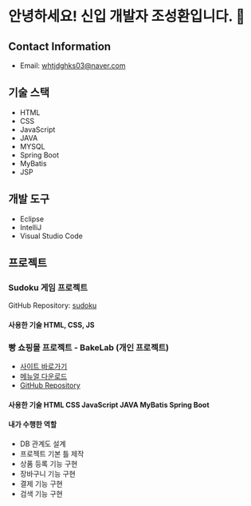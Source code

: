 # 안녕하세요! 신입 개발자 조성환입니다. 👋

## Contact Information
- Email: whtjdghks03@naver.com

## 기술 스택
- HTML
- CSS
- JavaScript
- JAVA
- MYSQL
- Spring Boot
- MyBatis
- JSP

## 개발 도구
- Eclipse
- IntelliJ
- Visual Studio Code

## 프로젝트

### Sudoku 게임 프로젝트
GitHub Repository: [sudoku](https://github.com/BlueDestinyUnit/sudoku)
#### 사용한 기술 HTML, CSS, JS

### 빵 쇼핑몰 프로젝트 - BakeLab (개인 프로젝트)
- [사이트 바로가기](http://ec2-3-39-22-132.ap-northeast-2.compute.amazonaws.com:8080)
- [메뉴얼 다운로드](./BakeLab.pdf)
- [GitHub Repository](https://github.com/BlueDestinyUnit/BakeLab)

#### 사용한 기술 HTML CSS JavaScript JAVA MyBatis Spring Boot

#### 내가 수행한 역할
- DB 관계도 설계
- 프로젝트 기본 틀 제작
- 상품 등록 기능 구현
- 장바구니 기능 구현
- 결제 기능 구현
- 검색 기능 구현


<!--
**BlueDestinyUnit/BlueDestinyUnit** is a ✨ _special_ ✨ repository because its `README.md` (this file) appears on your GitHub profile.

Here are some ideas to get you started:

- 🔭 I’m currently working on ...
- 🌱 I’m currently learning ...
- 👯 I’m looking to collaborate on ...
- 🤔 I’m looking for help with ...
- 💬 Ask me about ...
- 📫 How to reach me: ...
- 😄 Pronouns: ...
- ⚡ Fun fact: ...
-->
